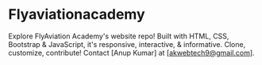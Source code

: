 # Flyaviationacademy
 Explore FlyAviation Academy's website repo! Built with HTML, CSS, Bootstrap &amp; JavaScript, it's responsive, interactive, &amp; informative. Clone, customize, contribute! Contact [Anup Kumar] at [akwebtech9@gmail.com].
